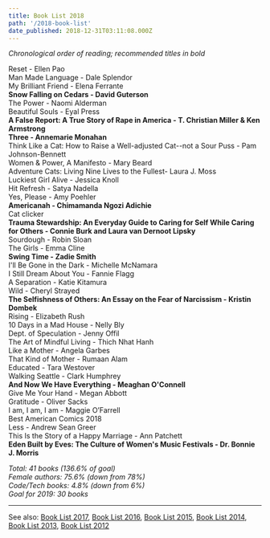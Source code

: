 ```yaml
---
title: Book List 2018
path: '/2018-book-list'
date_published: 2018-12-31T03:11:08.000Z
---
```


_Chronological order of reading; recommended titles in bold_

Reset - Ellen Pao  
Man Made Language - Dale Splendor  
My Brilliant Friend - Elena Ferrante  
**Snow Falling on Cedars - David Guterson**  
The Power - Naomi Alderman  
Beautiful Souls - Eyal Press  
**A False Report: A True Story of Rape in America - T. Christian Miller & Ken Armstrong  
Three - Annemarie Monahan**  
Think Like a Cat: How to Raise a Well-adjusted Cat--not a Sour Puss - Pam Johnson-Bennett  
Women & Power, A Manifesto - Mary Beard  
Adventure Cats: Living Nine Lives to the Fullest- Laura J. Moss  
Luckiest Girl Alive - Jessica Knoll  
Hit Refresh - Satya Nadella  
Yes, Please - Amy Poehler  
**Americanah - Chimamanda Ngozi Adichie**  
Cat clicker  
**Trauma Stewardship: An Everyday Guide to Caring for Self While Caring for Others - Connie Burk and Laura van Dernoot Lipsky**  
Sourdough - Robin Sloan  
The Girls - Emma Cline  
**Swing Time - Zadie Smith**  
I'll Be Gone in the Dark - Michelle McNamara  
I Still Dream About You - Fannie Flagg  
A Separation - Katie Kitamura  
Wild - Cheryl Strayed  
**The Selfishness of Others: An Essay on the Fear of Narcissism - Kristin Dombek**  
Rising - Elizabeth Rush  
10 Days in a Mad House - Nelly Bly  
Dept. of Speculation - Jenny Offil  
The Art of Mindful Living - Thich Nhat Hanh  
Like a Mother - Angela Garbes  
That Kind of Mother - Rumaan Alam  
Educated - Tara Westover  
Walking Seattle - Clark Humphrey  
**And Now We Have Everything - Meaghan O'Connell**  
Give Me Your Hand - Megan Abbott  
Gratitude - Oliver Sacks  
I am, I am, I am - Maggie O’Farrell  
Best American Comics 2018  
Less - Andrew Sean Greer  
This Is the Story of a Happy Marriage - Ann Patchett  
**Eden Built by Eves: The Culture of Women's Music Festivals - Dr. Bonnie J. Morris**

_Total: 41 books (136.6% of goal)  
Female authors: 75.6% (down from 78%)  
Code/Tech books: 4.8% (down from 6%)  
Goal for 2019: 30 books_

---

See also: [Book List 2017](https://lizmrush.com/2017-book-list/), [Book List 2016](https://lizmrush.com/2016-book-list/), [Book List 2015](https://lizmrush.com/2015-book-list/), [Book List 2014](https://lizmrush.com/2014-book-list/), [Book List 2013](http://lizmrush.com/2013-book-list/), [Book List 2012](http://lizmrush.com/2012-book-list/)
